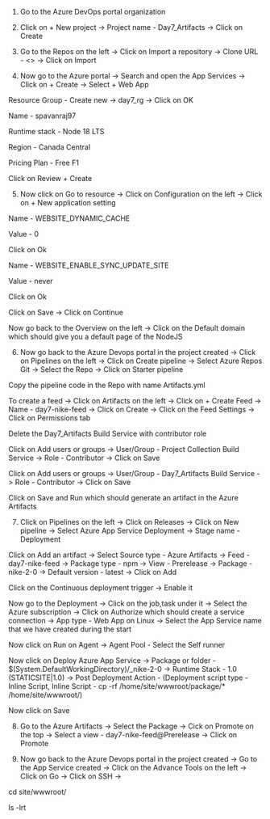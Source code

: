 1. Go to the Azure DevOps portal organization 


2. Click on + New project -> Project name - Day7_Artifacts -> Click on Create


3. Go to the Repos on the left -> Click on Import a repository -> Clone URL - <> -> Click on Import


4. Now go to the Azure portal -> Search and open the App Services -> Click on + Create -> Select + Web App 

Resource Group - Create new -> day7_rg -> Click on OK

Name - spavanraj97

Runtime stack - Node 18 LTS

Region - Canada Central

Pricing Plan - Free F1

Click on Review + Create


5. Now click on  Go to resource -> Click on Configuration on the left -> Click on + New application setting

Name - WEBSITE_DYNAMIC_CACHE

Value - 0

Click on Ok

Name - WEBSITE_ENABLE_SYNC_UPDATE_SITE

Value - never

Click on Ok

Click on Save -> Click on Continue

Now go back to the Overview on the left -> Click on the Default domain which should give you a default page of the NodeJS


6. Now go back to the Azure Devops portal in the project created -> Click on Pipelines on the left -> Click on Create pipeline -> Select Azure Repos Git -> Select the Repo -> Click on Starter pipeline

Copy the pipeline code in the Repo with name Artifacts.yml 

To create a feed -> Click on Artifacts on the left -> Click on + Create Feed -> Name - day7-nike-feed -> Click on Create -> Click on the Feed Settings -> Click on Permissions tab

Delete the Day7_Artifacts Build Service with contributor role 

Click on Add users or groups -> User/Group - Project Collection Build Service -> Role - Contributor -> Click on Save

Click on Add users or groups -> User/Group - Day7_Artifacts Build Service -> Role - Contributor -> Click on Save 

Click on Save and Run which should generate an artifact in the Azure Artifacts


7. Click on Pipelines on the left -> Click on Releases -> Click on New pipeline -> Select Azure App Service Deployment -> Stage name - Deployment 

Click on Add an artifact -> Select Source type - Azure Artifacts -> Feed - day7-nike-feed -> Package type - npm -> View - Prerelease -> Package - nike-2-0 -> Default version - latest -> Click on Add

Click on the Continuous deployment trigger -> Enable it 

Now go to the Deployment -> Click on the job,task under it -> Select the Azure subscription -> Click on Authorize which should create a service connection -> App type - Web App on Linux ->  Select the App Service name that we have created during the start 

Now click on Run on Agent -> Agent Pool - Select the Self runner

Now click on Deploy Azure App Service -> Package or folder - $(System.DefaultWorkingDirectory)/_nike-2-0 -> Runtime Stack - 1.0 (STATICSITE|1.0) -> Post Deployment Action - (Deployment script type - Inline Script, Inline Script - cp -rf /home/site/wwwroot/package/* /home/site/wwwroot/)

Now click on Save


8. Go to the Azure Artifacts -> Select the Package -> Cick on Promote on the top -> Select a view - day7-nike-feed@Prerelease -> Click on Promote


9. Now go back to the Azure Devops portal in the project created -> Go to the App Service created -> Click on the Advance Tools on the left -> Click on Go -> Click on SSH -> 

cd site/wwwroot/

ls -lrt

